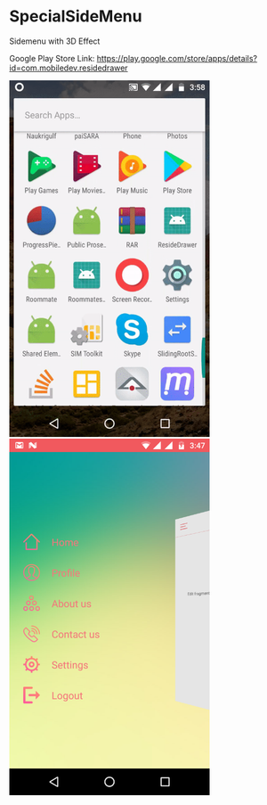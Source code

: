 # SpecialSideMenu
Sidemenu with 3D Effect

Google Play Store Link:
https://play.google.com/store/apps/details?id=com.mobiledev.residedrawer

<img src ="sreenvideos.gif" width="360" height="640">


<img src ="Screenshot_2.png" width="360" height="640">
